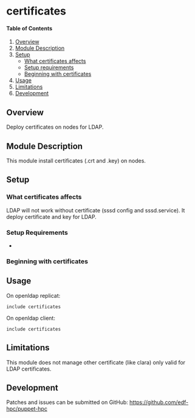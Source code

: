 # certificates

#### Table of Contents

1. [Overview](#overview)
2. [Module Description](#module-description)
3. [Setup](#setup)
    * [What certificates affects](#what-certificates-affects)
    * [Setup requirements](#setup-requirements)
    * [Beginning with certificates](#beginning-with-certificates)
4. [Usage](#usage)
5. [Limitations](#limitations)
6. [Development](#development)

## Overview

Deploy certificates on nodes for LDAP.

## Module Description

This module install certificates (.crt and .key) on nodes.

## Setup

### What certificates affects

LDAP will not work without certificate (sssd config and sssd.service). It deploy certificate and key for LDAP.

### Setup Requirements

-

### Beginning with certificates

## Usage

On openldap replicat:
```
include certificates
```

On openldap client:
```
include certificates
```

## Limitations

This module does not manage other certificate (like clara) only valid for LDAP certificates.

## Development

Patches and issues can be submitted on GitHub:
https://github.com/edf-hpc/puppet-hpc
